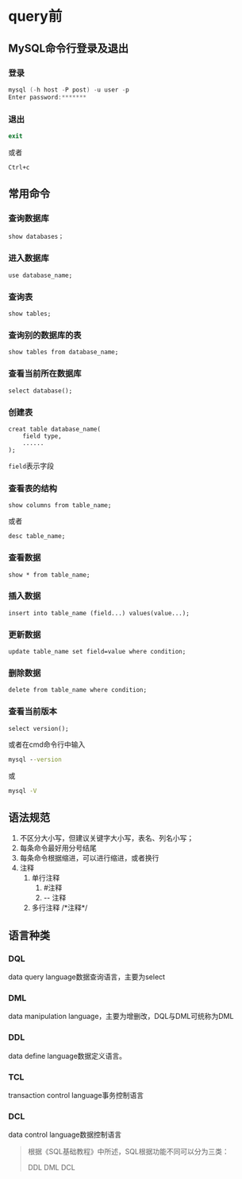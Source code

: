 # query前

## MySQL命令行登录及退出

### 登录

```powershell
mysql (-h host -P post) -u user -p
Enter password:*******
```

### 退出

```powershell
exit
```

或者

```
Ctrl+c
```

## 常用命令

### 查询数据库

```mysql
show databases；
```

### 进入数据库

```mysql
use database_name;
```

### 查询表

```mysql
show tables;
```

### 查询别的数据库的表

```mysql
show tables from database_name;
```

### 查看当前所在数据库

```mysql
select database();
```

### 创建表

```mysql
creat table database_name(
	field type,
	......
);
```

`field`表示字段

### 查看表的结构

```mysql
show columns from table_name;
```

或者

```mysql
desc table_name;
```

### 查看数据

```mysql
show * from table_name;
```

### 插入数据

```mysql
insert into table_name (field...) values(value...);
```

### 更新数据

```mysql
update table_name set field=value where condition;
```

### 删除数据

```mysql
delete from table_name where condition;
```

### 查看当前版本

```mysql
select version();
```

或者在cmd命令行中输入

```cmd
mysql --version
```

或

```cmd
mysql -V
```

## 语法规范

1. 不区分大小写，但建议关键字大小写，表名、列名小写；
2. 每条命令最好用分号结尾
3. 每条命令根据缩进，可以进行缩进，或者换行
4. 注释
   1. 单行注释
      1. #注释
      2. -- 注释
   2. 多行注释 /\*注释\*/

## 语言种类

### DQL

data query language数据查询语言，主要为select

### DML

data manipulation language，主要为增删改，DQL与DML可统称为DML

### DDL

data define language数据定义语言。

### TCL

transaction control language事务控制语言

### DCL

data control language数据控制语言

> 根据《SQL基础教程》中所述，SQL根据功能不同可以分为三类：
>
> DDL		DML		DCL

